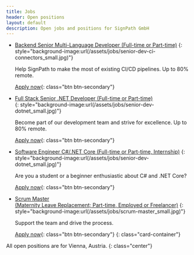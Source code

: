 ```yaml
---
title: Jobs
header: Open positions
layout: default
description: Open jobs and positions for SignPath GmbH
---
```


* [Backend Senior Multi-Language Developer (Full-time or Part-time)](senior-dev-ci-connectors)
  {: style="background-image:url(/assets/jobs/senior-dev-ci-connectors_small.jpg)"}

  Help SignPath to make the most of existing CI/CD pipelines. Up to 80% remote.

  [Apply now](senior-dev-ci-connectors){: class="btn btn-secondary"}

* [Full Stack Senior .NET Developer (Full-time or Part-time)](senior-dev-dotnet)	
  {: style="background-image:url(/assets/jobs/senior-dev-dotnet_small.jpg)"}

  Become part of our development team and strive for excellence. Up to 80% remote.

  [Apply now](senior-dev-dotnet){: class="btn btn-secondary"}
  
* [Software Engineer C#/.NET Core (Full-time or Part-time, Internship)](software-engineer-dotnet)
  {: style="background-image:url(/assets/jobs/senior-dev-dotnet_small.jpg)"}

  Are you a student or a beginner enthusiastic about C# and .NET Core?

  [Apply now](software-engineer-dotnet){: class="btn btn-secondary"}
  
* [Scrum Master<br>(Maternity Leave Replacement; Part-time, Employed or Freelancer)](scrum-master-karenzvertretung)
  {: style="background-image:url(/assets/jobs/scrum-master_small.jpg)"}

  Support the team and drive the process.

  [Apply now](scrum-master-karenzvertretung){: class="btn btn-secondary"}
{: class="card-container"}

All open positions are for Vienna, Austria.
{: class="center"}
